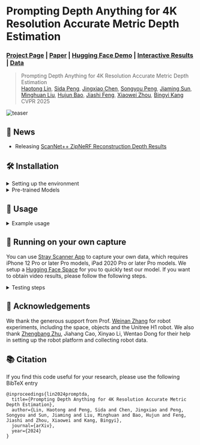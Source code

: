 # Prompting Depth Anything for 4K Resolution Accurate Metric Depth Estimation
### [Project Page](https://promptda.github.io/) | [Paper](https://promptda.github.io/assets/main_paper_with_supp.pdf) | [Hugging Face Demo](https://huggingface.co/spaces/depth-anything/PromptDA) | [Interactive Results](https://promptda.github.io/interactive.html) | [Data](https://promptda.github.io/)

> Prompting Depth Anything for 4K Resolution Accurate Metric Depth Estimation  
> [Haotong Lin](https://haotongl.github.io/),
[Sida Peng](https://pengsida.net/),
[Jingxiao Chen](https://scholar.google.com/citations?user=-zs1V28AAAAJ),
[Songyou Peng](https://pengsongyou.github.io/),
[Jiaming Sun](https://jiamingsun.me/),
[Minghuan Liu](https://minghuanliu.com/),
[Hujun Bao](http://www.cad.zju.edu.cn/home/bao/),
[Jiashi Feng](https://scholar.google.com/citations?user=Q8iay0gAAAAJ),
[Xiaowei Zhou](https://www.xzhou.me/),
[Bingyi Kang](https://bingykang.github.io/)  
> CVPR 2025

![teaser](assets/teaser.gif)

## 📰 News
- Releasing [ScanNet++ ZipNeRF Reconstruction Depth Results](https://huggingface.co/datasets/haotongl/scannetpp_zipnerf/tree/main)


## 🛠️ Installation

<details> <summary> Setting up the environment </summary>

```bash
git clone https://github.com/DepthAnything/PromptDA.git
cd PromptDA
pip install -r requirements.txt
pip install -e .
sudo apt install ffmpeg  # for video generation
```
</details>
<details> <summary> Pre-trained Models </summary>

| Model | Params | Checkpoint |
|:-|-:|:-:|
| Prompt-Depth-Anything-Large | 340M | [Download](https://huggingface.co/depth-anything/prompt-depth-anything-vitl/resolve/main/model.ckpt) |
| Prompt-Depth-Anything-Small | 25.1M | [Download](https://huggingface.co/depth-anything/prompt-depth-anything-vits/resolve/main/model.ckpt) |
| Prompt-Depth-Anything-Small-Transparent | 25.1M | [Download](https://huggingface.co/depth-anything/prompt-depth-anything-vits-transparent/resolve/main/model.ckpt) |

Only Prompt-Depth-Anything-Large is used to benchmark in our paper. Prompt-Depth-Anything-Small-Transparent is further fine-tuned 10K steps with [hammer dataset](https://github.com/Junggy/HAMMER-dataset) with our iPhone lidar simulation method to improve the performance on transparent objects.

</details>


## 🚀 Usage
<details> <summary> Example usage </summary>

```python
from promptda.promptda import PromptDA
from promptda.utils.io_wrapper import load_image, load_depth, save_depth

DEVICE = 'cuda'
image_path = "assets/example_images/image.jpg"
prompt_depth_path = "assets/example_images/arkit_depth.png"
image = load_image(image_path).to(DEVICE)
prompt_depth = load_depth(prompt_depth_path).to(DEVICE) # 192x256, ARKit LiDAR depth in meters

model = PromptDA.from_pretrained("depth-anything/prompt-depth-anything-vitl").to(DEVICE).eval()
depth = model.predict(image, prompt_depth) # HxW, depth in meters

save_depth(depth, prompt_depth=prompt_depth, image=image)
```
</details>


## 📸 Running on your own capture

You can use [Stray Scanner App](https://apps.apple.com/us/app/stray-scanner/id1557051662) to capture your own data, which requires iPhone 12 Pro or later Pro models, iPad 2020 Pro or later Pro models. We setup a [Hugging Face Space](https://huggingface.co/spaces/depth-anything/PromptDA) for you to quickly test our model. If you want to obtain video results, please follow the following steps.

<details> <summary> Testing steps </summary>

1. Capture a scene with the Stray Scanner App. (The charging port is preferred to face downward or to the right.)
2. Use the iPhone Files App to compress it into a zip file and transfer it to your computer. Here is an [example screen recording](https://haotongl.github.io/promptda/assets/ScreenRecording_12-16-2024.mp4).
3. Run the following commands to infer our model and generate the video results.
```bash
export PATH_TO_ZIP_FILE=data/8b98276b0a.zip # Replace with your own zip file path
export PATH_TO_SAVE_FOLDER=data/8b98276b0a_results # Replace with your own save folder path
python3 -m promptda.scripts.infer_stray_scan --input_path ${PATH_TO_ZIP_FILE} --output_path ${PATH_TO_SAVE_FOLDER}
python3 -m promptda.scripts.generate_video process_stray_scan --input_path ${PATH_TO_ZIP_FILE} --result_path ${PATH_TO_SAVE_FOLDER}
ffmpeg -framerate 60 -i ${PATH_TO_SAVE_FOLDER}/%06d_smooth.jpg  -c:v libx264 -pix_fmt yuv420p ${PATH_TO_SAVE_FOLDER}.mp4
```
</details>


## 👏 Acknowledgements
We thank the generous support from Prof. [Weinan Zhang](https://wnzhang.net/) for robot experiments, including the space, objects and the Unitree H1 robot. We also thank [Zhengbang Zhu](https://scholar.google.com/citations?user=ozatRA0AAAAJ), Jiahang Cao, Xinyao Li, Wentao Dong for their help in setting up the robot platform and collecting robot data.

## 📚 Citation
If you find this code useful for your research, please use the following BibTeX entry
```
@inproceedings{lin2024promptda,
  title={Prompting Depth Anything for 4K Resolution Accurate Metric Depth Estimation},
  author={Lin, Haotong and Peng, Sida and Chen, Jingxiao and Peng, Songyou and Sun, Jiaming and Liu, Minghuan and Bao, Hujun and Feng, Jiashi and Zhou, Xiaowei and Kang, Bingyi},
  journal={arXiv},
  year={2024}
}
```
